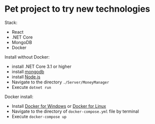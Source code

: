 # Pet project to try new technologies

Stack:

* React
* .NET Core
* MongoDB
* Docker

Install without Docker:

* install .NET Core 3.1 or higher
* install [mongodb](https://www.mongodb.com/download-center/community)
* install [Node.js](https://nodejs.org/en/)
* Navigate to the directory `./Server/MoneyManager`
* Execute `dotnet run`

Docker install:

* Install [Docker for Windows](https://download.docker.com/win/stable/Docker%20for%20Windows%20Installer.exe) or [Docker for Linux](https://docs.docker.com/install/linux/docker-ce/ubuntu/)
* Navigate to the directory of `docker-compose.yml` file by terminal
* Execute `docker-compose up`
